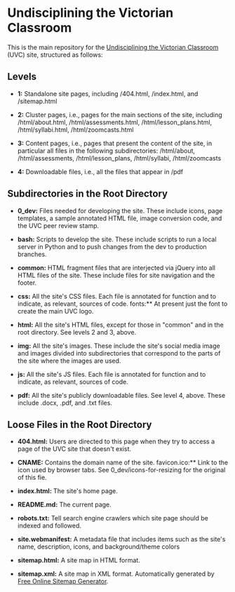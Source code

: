 # Undisciplining the Victorian Classroom

This is the main repository for the [Undisciplining the Victorian Classroom](https://undiscipliningvc.org/) (UVC) site, structured as follows:

## Levels
* **1:** Standalone site pages, including /404.html, /index.html, and /sitemap.html

* **2:** Cluster pages, i.e., pages for the main sections of the site, including /html/about.html, /html/assessments.html, /html/lesson_plans.html, /html/syllabi.html, /html/zoomcasts.html

* **3:** Content pages, i.e., pages that present the content of the site, in particular all files in the following subdirectories: /html/about, /html/assessments, /html/lesson_plans, /html/syllabi, /html/zoomcasts

* **4:** Downloadable files, i.e., all the files that appear in /pdf

## Subdirectories in the Root Directory
* **0_dev:** Files needed for developing the site. These include icons, page templates, a sample annotated HTML file, image conversion code, and the UVC peer review stamp.

* **bash:** Scripts to develop the site. These include scripts to run a local server in Python and to push changes from the dev to production branches.

* **common:** HTML fragment files that are interjected via jQuery into all HTML files of the site. These include files for site navigation and the footer.

* **css:** All the site's CSS files. Each file is annotated for function and to indicate, as relevant, sources of code.
fonts:** At present just the font to create the main UVC logo.

* **html:** All the site's HTML files, except for those in "common" and in the root directory. See levels 2 and 3, above.

* **img:** All the site's images. These include the site's social media image and images divided into subdirectories that correspond to the parts of the site where the images are used.

* **js:** All the site's JS files. Each file is annotated for function and to indicate, as relevant, sources of code.

* **pdf:** All the site's publicly downloadable files. See level 4, above. These include .docx, .pdf, and .txt files.

## Loose Files in the Root Directory
* **404.html:** Users are directed to this page when they try to access a page of the UVC site that doesn't exist.

* **CNAME:** Contains the domain name of the site.
favicon.ico:** Link to the icon used by browser tabs. See 0_dev/icons-for-resizing for the original of this fie.

* **index.html:** The site's home page.

* **README.md:** The current page.

* **robots.txt:** Tell search engine crawlers which site page should be indexed and followed.

* **site.webmanifest:** A metadata file that includes items such as the site's name, description, icons, and background/theme colors

* **sitemap.html:** A site map in HTML format.

* **sitemap.xml:** A site map in XML format. Automatically generated by [Free Online Sitemap Generator](www.xml-sitemaps.com).